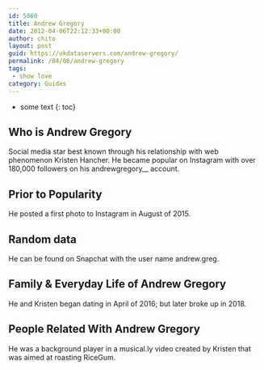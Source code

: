 ```yaml
---
id: 5860
title: Andrew Gregory
date: 2012-04-06T22:12:33+00:00
author: chito
layout: post
guid: https://ukdataservers.com/andrew-gregory/
permalink: /04/06/andrew-gregory
tags:
 - show love
category: Guides
---
```


* some text
{: toc}
          
          
## Who is  Andrew Gregory
                  
                  
                  
Social media star best known through his relationship with web phenomenon Kristen Hancher. He became popular on Instagram with over 180,000 followers on his andrewgregory__ account.
                  
                
                
                
## Prior to Popularity 
                  
                  
                  
He posted a first photo to Instagram in August of 2015.
                  
                
                
                
## Random data 
                  
                  
                  
He can be found on Snapchat with the user name andrew.greg.
                  
                
                
                
## Family & Everyday Life of Andrew Gregory
                  
                  
                  
He and Kristen began dating in April of 2016; but later broke up in 2018.
                  
                
                
                
## People Related With  Andrew Gregory
                  
                  
                  
He was a background player in a musical.ly video created by Kristen that was aimed at roasting RiceGum.
                  
                
              
            
          
          
          
    
    
  

